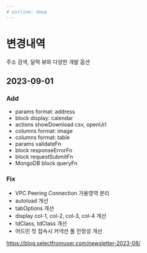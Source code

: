 ```yaml
---
# outline: deep
---
```


# 변경내역

주소 검색, 달력 뷰와 다양한 개발 옵션

## 2023-09-01

### Add

- params format: address
- block display: calendar
- actions showDownload csv, openUrl
- columns format: image
- columns format: table
- params validateFn
- block responseErrorFn
- block requestSubmitFn
- MongoDB block queryFn

### Fix

- VPC Peering Connection 가용영역 분리
- autoload 개선
- tabOptions 개선
- display col-1, col-2, col-3, col-4 개선
- tdClass, tdClass 개선
- 어드민 첫 접속시 커넥션 풀 안정성 개선


https://blog.selectfromuser.com/newsletter-2023-08/